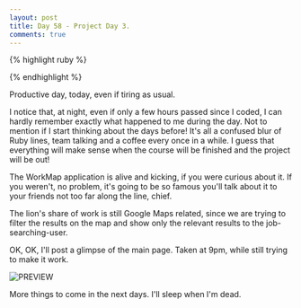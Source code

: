 ```yaml
---
layout: post
title: Day 58 - Project Day 3.
comments: true
---
```


{% highlight ruby %}

{% endhighlight %}

Productive day, today, even if tiring as usual.

I notice that, at night, even if only a few hours passed since I coded, I can hardly remember exactly what happened to me during the day. Not to mention if I start thinking about the days before! It's all a confused blur of Ruby lines, team talking and a coffee every once in a while. I guess that everything will make sense when the course will be finished and the project will be out!

The WorkMap application is alive and kicking, if you were curious about it. If you weren't, no problem, it's going to be so famous you'll talk about it to your friends not too far along the line, chief.

The lion's share of work is still Google Maps related, since we are trying to filter the results on the map and show only the relevant results to the job-searching-user.

OK, OK, I'll post a glimpse of the main page. Taken at 9pm, while still trying to make it work.

![PREVIEW](http://federicomaffei.github.io/public/images/preview.jpg)

More things to come in the next days. I'll sleep when I'm dead.
